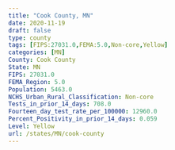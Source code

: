 ```yaml
---
title: "Cook County, MN"
date: 2020-11-19
draft: false
type: county
tags: [FIPS:27031.0,FEMA:5.0,Non-core,Yellow]
categories: [MN]
County: Cook County
State: MN
FIPS: 27031.0
FEMA_Region: 5.0
Population: 5463.0
NCHS_Urban_Rural_Classification: Non-core
Tests_in_prior_14_days: 708.0
Fourteen_day_test_rate_per_100000: 12960.0
Percent_Positivity_in_prior_14_days: 0.059
Level: Yellow
url: /states/MN/cook-county
---
```



